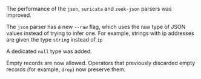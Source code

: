 The performance of the `json`, `suricata` and `zeek-json` parsers was improved.

The `json` parser has a new `--raw` flag, which uses the raw type of JSON values
instead of trying to infer one. For example, strings with ip addresses are given
the type `string` instead of `ip`

A dedicated `null` type was added.

Empty records are now allowed. Operators that previously discarded empty records
(for example, `drop`) now preserve them.
